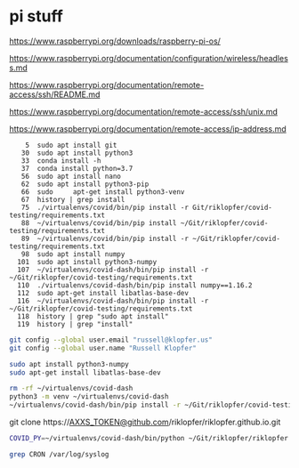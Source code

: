 # pi stuff

https://www.raspberrypi.org/downloads/raspberry-pi-os/

https://www.raspberrypi.org/documentation/configuration/wireless/headless.md

https://www.raspberrypi.org/documentation/remote-access/ssh/README.md

https://www.raspberrypi.org/documentation/remote-access/ssh/unix.md

https://www.raspberrypi.org/documentation/remote-access/ip-address.md

```
    5  sudo apt install git
   30  sudo apt install python3
   33  conda install -h
   37  conda install python=3.7
   56  sudo apt install nano
   62  sudo apt install python3-pip
   66  sudo     apt-get install python3-venv
   67  history | grep install
   75  ./virtualenvs/covid/bin/pip install -r Git/riklopfer/covid-testing/requirements.txt
   88  ~/virtualenvs/covid/bin/pip install ~/Git/riklopfer/covid-testing/requirements.txt
   89  ~/virtualenvs/covid/bin/pip install -r ~/Git/riklopfer/covid-testing/requirements.txt
   98  sudo apt install numpy
  101  sudo apt install python3-numpy
  107  ~/virtualenvs/covid-dash/bin/pip install -r ~/Git/riklopfer/covid-testing/requirements.txt
  110  ./virtualenvs/covid-dash/bin/pip install numpy==1.16.2
  112  sudo apt-get install libatlas-base-dev
  116  ~/virtualenvs/covid-dash/bin/pip install -r ~/Git/riklopfer/covid-testing/requirements.txt
  118  history | grep "sudo apt install"
  119  history | grep "install"
```

```bash
git config --global user.email "russell@klopfer.us"
git config --global user.name "Russell Klopfer"
```

```bash
sudo apt install python3-numpy
sudo apt-get install libatlas-base-dev

```

```bash
rm -rf ~/virtualenvs/covid-dash
python3 -m venv ~/virtualenvs/covid-dash
~/virtualenvs/covid-dash/bin/pip install -r ~/Git/riklopfer/covid-testing/requirements.txt

```

git clone https://AXXS_TOKEN@github.com/riklopfer/riklopfer.github.io.git

```bash
COVID_PY=~/virtualenvs/covid-dash/bin/python ~/Git/riklopfer/riklopfer.github.io/update_stuff.sh

```

```bash
grep CRON /var/log/syslog
```

